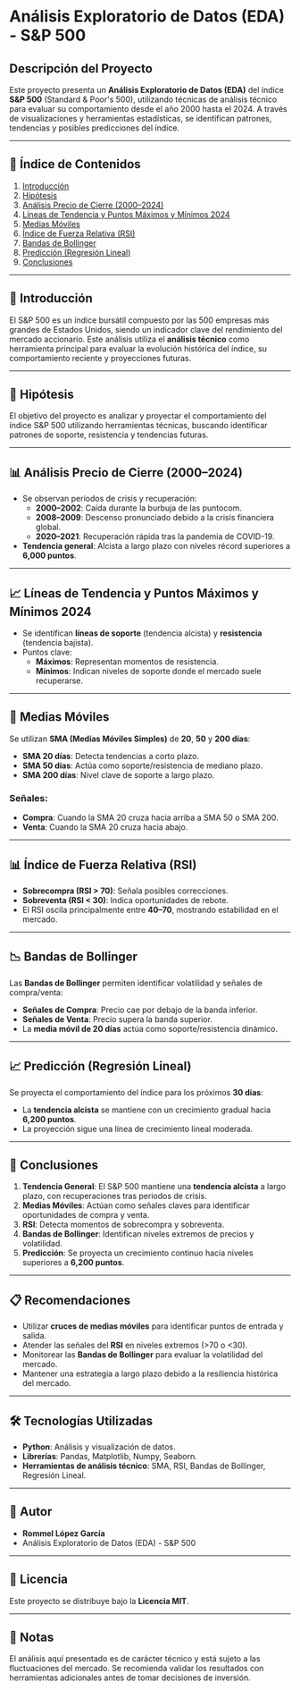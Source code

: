# Análisis Exploratorio de Datos (EDA) - S&P 500

## Descripción del Proyecto

Este proyecto presenta un **Análisis Exploratorio de Datos (EDA)** del índice **S&P 500** (Standard & Poor's 500), utilizando técnicas de análisis técnico para evaluar su comportamiento desde el año 2000 hasta el 2024. A través de visualizaciones y herramientas estadísticas, se identifican patrones, tendencias y posibles predicciones del índice.

---

## 📑 **Índice de Contenidos**

1. [Introducción](#introducción)  
2. [Hipótesis](#hipótesis)  
3. [Análisis Precio de Cierre (2000–2024)](#análisis-precio-de-cierre-2000-2024)  
4. [Líneas de Tendencia y Puntos Máximos y Mínimos 2024](#líneas-de-tendencia-y-puntos-máximos-y-mínimos-2024)  
5. [Medias Móviles](#medias-móviles)  
6. [Índice de Fuerza Relativa (RSI)](#índice-de-fuerza-relativa-rsi)  
7. [Bandas de Bollinger](#bandas-de-bollinger)  
8. [Predicción (Regresión Lineal)](#predicción-regresión-lineal)  
9. [Conclusiones](#conclusiones)  

---

## 📌 **Introducción**

El S&P 500 es un índice bursátil compuesto por las 500 empresas más grandes de Estados Unidos, siendo un indicador clave del rendimiento del mercado accionario. Este análisis utiliza el **análisis técnico** como herramienta principal para evaluar la evolución histórica del índice, su comportamiento reciente y proyecciones futuras.

---

## 🎯 **Hipótesis**

El objetivo del proyecto es analizar y proyectar el comportamiento del índice S&P 500 utilizando herramientas técnicas, buscando identificar patrones de soporte, resistencia y tendencias futuras.

---

## 📊 **Análisis Precio de Cierre (2000–2024)**

- Se observan periodos de crisis y recuperación:
  - **2000–2002**: Caída durante la burbuja de las puntocom.
  - **2008–2009**: Descenso pronunciado debido a la crisis financiera global.
  - **2020–2021**: Recuperación rápida tras la pandemia de COVID-19.
- **Tendencia general**: Alcista a largo plazo con niveles récord superiores a **6,000 puntos**.

---

## 📈 **Líneas de Tendencia y Puntos Máximos y Mínimos 2024**

- Se identifican **líneas de soporte** (tendencia alcista) y **resistencia** (tendencia bajista).
- Puntos clave:
  - **Máximos**: Representan momentos de resistencia.
  - **Mínimos**: Indican niveles de soporte donde el mercado suele recuperarse.

---

## 🔄 **Medias Móviles**

Se utilizan **SMA (Medias Móviles Simples)** de **20**, **50** y **200 días**:
- **SMA 20 días**: Detecta tendencias a corto plazo.  
- **SMA 50 días**: Actúa como soporte/resistencia de mediano plazo.  
- **SMA 200 días**: Nivel clave de soporte a largo plazo.  

### Señales:
- **Compra**: Cuando la SMA 20 cruza hacia arriba a SMA 50 o SMA 200.  
- **Venta**: Cuando la SMA 20 cruza hacia abajo.  

---

## 📊 **Índice de Fuerza Relativa (RSI)**

- **Sobrecompra (RSI > 70)**: Señala posibles correcciones.  
- **Sobreventa (RSI < 30)**: Indica oportunidades de rebote.  
- El RSI oscila principalmente entre **40–70**, mostrando estabilidad en el mercado.

---

## 📉 **Bandas de Bollinger**

Las **Bandas de Bollinger** permiten identificar volatilidad y señales de compra/venta:
- **Señales de Compra**: Precio cae por debajo de la banda inferior.  
- **Señales de Venta**: Precio supera la banda superior.  
- La **media móvil de 20 días** actúa como soporte/resistencia dinámico.

---

## 📈 **Predicción (Regresión Lineal)**

Se proyecta el comportamiento del índice para los próximos **30 días**:
- La **tendencia alcista** se mantiene con un crecimiento gradual hacia **6,200 puntos**.  
- La proyección sigue una línea de crecimiento lineal moderada.

---

## 📝 **Conclusiones**

1. **Tendencia General**: El S&P 500 mantiene una **tendencia alcista** a largo plazo, con recuperaciones tras periodos de crisis.
2. **Medias Móviles**: Actúan como señales claves para identificar oportunidades de compra y venta.  
3. **RSI**: Detecta momentos de sobrecompra y sobreventa.  
4. **Bandas de Bollinger**: Identifican niveles extremos de precios y volatilidad.  
5. **Predicción**: Se proyecta un crecimiento continuo hacia niveles superiores a **6,200 puntos**.

---

## 📋 **Recomendaciones**

- Utilizar **cruces de medias móviles** para identificar puntos de entrada y salida.
- Atender las señales del **RSI** en niveles extremos (>70 o <30).
- Monitorear las **Bandas de Bollinger** para evaluar la volatilidad del mercado.
- Mantener una estrategia a largo plazo debido a la resiliencia histórica del mercado.

---

## 🛠 **Tecnologías Utilizadas**

- **Python**: Análisis y visualización de datos.
- **Librerías**: Pandas, Matplotlib, Numpy, Seaborn.
- **Herramientas de análisis técnico**: SMA, RSI, Bandas de Bollinger, Regresión Lineal.

---

## 🚀 **Autor**

- **Rommel López García**  
- Análisis Exploratorio de Datos (EDA) - S&P 500  

---

## 📌 **Licencia**

Este proyecto se distribuye bajo la **Licencia MIT**.

---

## 📝 **Notas**

El análisis aquí presentado es de carácter técnico y está sujeto a las fluctuaciones del mercado. Se recomienda validar los resultados con herramientas adicionales antes de tomar decisiones de inversión.

